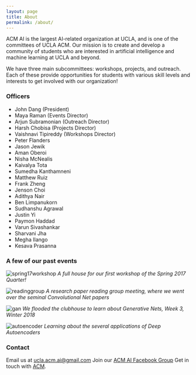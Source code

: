 ```yaml
---
layout: page
title: About
permalink: /about/
---
```


ACM AI is the largest AI-related organization at UCLA, and is one of the committees of UCLA ACM. Our mission is to create and develop a community of students who are interested in artificial intelligence and machine learning at UCLA and beyond.

We have three main subcommittees: workshops, projects, and outreach. Each of these provide opportunities for students with various skill levels and interests to get involved with our organization!

### Officers
- John Dang (President)
- Maya Raman (Events Director)
- Arjun Subramonian (Outreach Director)
- Harsh Chobisa (Projects Director)
- Vaishnavi Tipireddy (Workshops Director)
- Peter Flanders
- Jason Jewik
- Aman Oberoi
- Nisha McNealis
- Kaivalya Tota
- Sumedha Kanthamneni
- Matthew Ruiz
- Frank Zheng
- Jenson Choi
- Adithya Nair
- Ben Limpanukorn
- Sudhanshu Agrawal
- Justin Yi
- Paymon Haddad
- Varun Sivashankar
- Sharvani Jha
- Megha Ilango
- Kesava Prasanna

### A few of our past events

![spring17workshop](https://raw.githubusercontent.com/uclaacmai/uclaacmai.github.io/master/ai-photos/Workshop.jpg)
*A full house for our first workshop of the Spring 2017 Quarter!*

![readinggroup](https://raw.githubusercontent.com/uclaacmai/uclaacmai.github.io/master/ai-photos/papergroup.jpg)
*A research paper reading group meeting, where we went over the seminal Convolutional Net papers*

![gan](https://raw.githubusercontent.com/uclaacmai/uclaacmai.github.io/master/ai-photos/ganworkshop.jpg)
*We flooded the clubhouse to learn about Generative Nets, Week 3, Winter 2018*

![autoencoder](https://raw.githubusercontent.com/uclaacmai/uclaacmai.github.io/master/ai-photos/autoencoder-adit.jpg)
*Learning about the several applications of Deep Autoencoders*

### Contact

Email us at ucla.acm.ai@gmail.com
Join our [ACM AI Facebook Group](https://www.facebook.com/groups/uclaacmai/)
Get in touch with [ACM](http://uclaacm.com).

